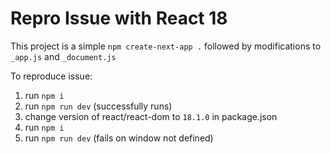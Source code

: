 # Repro Issue with React 18

This project is a simple `npm create-next-app .` followed by modifications to `_app.js` and `_document.js`

To reproduce issue:

1. run `npm i`
2. run `npm run dev` (successfully runs)
3. change version of react/react-dom to `18.1.0` in package.json
4. run `npm i`
5. run `npm run dev` (fails on window not defined)
